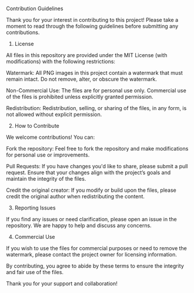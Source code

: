 Contribution Guidelines


Thank you for your interest in contributing to this project! Please take a moment to read through the following guidelines before submitting any contributions.

1. License

All files in this repository are provided under the MIT License (with modifications) with the following restrictions:

Watermark: All PNG images in this project contain a watermark that must remain intact. Do not remove, alter, or obscure the watermark.

Non-Commercial Use: The files are for personal use only. Commercial use of the files is prohibited unless explicitly granted permission.

Redistribution: Redistribution, selling, or sharing of the files, in any form, is not allowed without explicit permission.


2. How to Contribute

We welcome contributions! You can:

Fork the repository: Feel free to fork the repository and make modifications for personal use or improvements.

Pull Requests: If you have changes you'd like to share, please submit a pull request. Ensure that your changes align with the project’s goals and maintain the integrity of the files.

Credit the original creator: If you modify or build upon the files, please credit the original author when redistributing the content.


3. Reporting Issues

If you find any issues or need clarification, please open an issue in the repository. We are happy to help and discuss any concerns.

4. Commercial Use

If you wish to use the files for commercial purposes or need to remove the watermark, please contact the project owner for licensing information.

By contributing, you agree to abide by these terms to ensure the integrity and fair use of the files.

Thank you for your support and collaboration!
